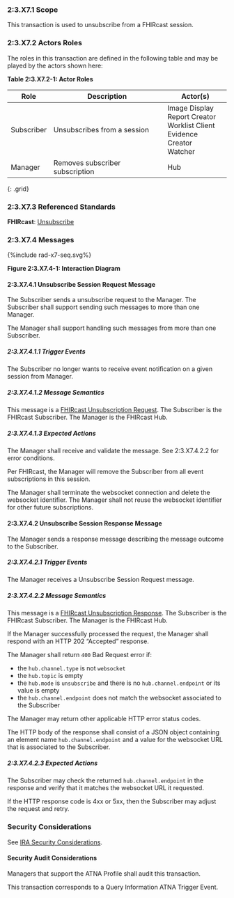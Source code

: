### 2:3.X7.1 Scope

This transaction is used to unsubscribe from a FHIRcast session.

### 2:3.X7.2 Actors Roles

The roles in this transaction are defined in the following table and may be played by the actors shown here:

**Table 2:3.X7.2-1: Actor Roles**

| Role | Description | Actor(s) |
|------|-------------|----------|
| Subscriber | Unsubscribes from a session | Image Display<br>Report Creator<br>Worklist Client<br>Evidence Creator<br>Watcher |
| Manager | Removes subscriber subscription | Hub |
{: .grid}

### 2:3.X7.3 Referenced Standards

**FHIRcast**: [Unsubscribe](https://build.fhir.org/ig/HL7/fhircast-docs/2-4-Subscribing.html#unsubscribe)

### 2:3.X7.4 Messages

<div>
{%include rad-x7-seq.svg%}
</div>

<div style="clear: left"/>

**Figure 2:3.X7.4-1: Interaction Diagram**

#### 2:3.X7.4.1 Unsubscribe Session Request Message

The Subscriber sends a unsubscribe request to the Manager. The Subscriber shall support sending such messages to more than one Manager.

The Manager shall support handling such messages from more than one Subscriber. 

##### 2:3.X7.4.1.1 Trigger Events

The Subscriber no longer wants to receive event notification on a given session from Manager.

##### 2:3.X7.4.1.2 Message Semantics

This message is a [FHIRcast Unsubscription Request](https://build.fhir.org/ig/HL7/fhircast-docs/2-4-Subscribing.html#unsubscribe). The Subscriber is the FHIRcast Subscriber. The Manager is the FHIRcast Hub.

##### 2:3.X7.4.1.3 Expected Actions

The Manager shall receive and validate the message. See 2:3.X7.4.2.2 for error conditions.

Per FHIRcast, the Manager will remove the Subscriber from all event subscriptions in this session.

The Manager shall terminate the websocket connection and delete the websocket identifier. The Manager shall not reuse the websocket identifier for other future subscriptions.

#### 2:3.X7.4.2 Unsubscribe Session Response Message

The Manager sends a response message describing the message outcome to the Subscriber.

##### 2:3.X7.4.2.1 Trigger Events

The Manager receives a Unsubscribe Session Request message.

##### 2:3.X7.4.2.2 Message Semantics

This message is a [FHIRcast Unsubscription Response](https://build.fhir.org/ig/HL7/fhircast-docs/2-4-Subscribing.html#unsubscribe). The Subscriber is the FHIRcast Subscriber. The Manager is the FHIRcast Hub.

If the Manager successfully processed the request, the Manager shall respond with an HTTP 202 “Accepted” response.

The Manager shall return `400` Bad Request error if:
- the `hub.channel.type` is not `websocket`
- the `hub.topic` is empty
- the `hub.mode` is `unsubscribe` and there is no `hub.channel.endpoint` or its value is empty
- the `hub.channel.endpoint` does not match the websocket associated to the Subscriber

The Manager may return other applicable HTTP error status codes.

The HTTP body of the response shall consist of a JSON object containing an element name `hub.channel.endpoint` and a value for the websocket URL that is associated to the Subscriber.

##### 2:3.X7.4.2.3 Expected Actions

The Subscriber may check the returned `hub.channel.endpoint` in the response and verify that it matches the websocket URL it requested.

If the HTTP response code is 4xx or 5xx, then the Subscriber may adjust the request and retry.

### Security Considerations

See [IRA Security Considerations](volume-1.html#1xx5-ira-security-considerations).

#### Security Audit Considerations

Managers that support the ATNA Profile shall audit this transaction.

This transaction corresponds to a Query Information ATNA Trigger Event.
